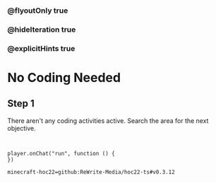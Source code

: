 ### @flyoutOnly true
### @hideIteration true
### @explicitHints true


# No Coding Needed

## Step 1
There aren't any coding activities active. Search the area for the next objective.


```ghost
    
```
```template
player.onChat("run", function () {
})
```
```package
minecraft-hoc22=github:ReWrite-Media/hoc22-ts#v0.3.12
```